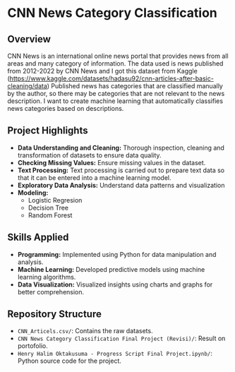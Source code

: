 # CNN News Category Classification
## Overview
CNN News is an international online news portal that provides news from all areas and many category of information.
The data used is news published from 2012-2022 by CNN News and I got this dataset from Kaggle (https://www.kaggle.com/datasets/hadasu92/cnn-articles-after-basic-cleaning/data)
Published news has categories that are classified manually by the author, so there may be categories that are not relevant to the news description.
I want to create machine learning that automatically classifies news categories based on descriptions.
## Project Highlights
- **Data Understanding and Cleaning:** Thorough inspection, cleaning and transformation of datasets to ensure data quality.
-  **Checking Missing Values:** Ensure missing values ​​in the dataset.
-  **Text Processing:** Text processing is carried out to prepare text data so that it can be entered into a machine learning model.
-  **Exploratory Data Analysis:** Understand data patterns and visualization
-  **Modeling:**
    - Logistic Regresion
    - Decision Tree
    - Random Forest
## Skills Applied
- **Programming:** Implemented using Python for data manipulation and analysis.
- **Machine Learning:** Developed predictive models using machine learning algorithms.
- **Data Visualization:** Visualized insights using charts and graphs for better comprehension.
## Repository Structure
- `CNN_Articels.csv/`: Contains the raw datasets.
- `CNN News Category Classification Final Project (Revisi)/`: Result on portofolio.
- `Henry Halim Oktakusuma - Progress Script Final Project.ipynb/`: Python source code for the project.
